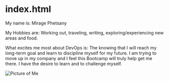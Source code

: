 # index.html


<!doctype html>
<html>
  <head>
    <title>Welcome to my Website! I'm Mirage!</title>
  </head>
  <body>
    <p>My name is: Mirage Phetsany</p>
    <p>My Hobbies are: Working out, traveling, writing, exploring/experiencing new areas and food.</p>
    <p>What excites me most about DevOps is: The knowing that I will reach my long-term goal and learn to discipline myself for my future. I am trying to move up in my company and I feel this Bootcamp will truly help get me there. I have the desire to learn and to challenge myself. </p>
    <img src="me.jpeg" alt="Picture of Me">
  </body>
</html>
